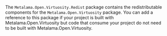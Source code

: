 The `Metalama.Open.Virtuosity.Redist` package contains the redistributable components for the `Metalama.Open.Virtuosity` package. You can add a reference to this package if your project is built with Metalama.Open.Virtuosity but code that consume your project do not need to be built with Metalama.Open.Virtuosity.